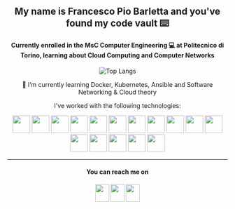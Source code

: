 <link rel="stylesheet" href="https://cdn.jsdelivr.net/gh/devicons/devicon@latest/devicon.min.css">
<div align="center">
 
  <h2> My name is <b>Francesco Pio Barletta</b> and you've found my code vault ⌨️ </h2>

  <h4>Currently enrolled in the MsC Computer Engineering 💻 at Politecnico di Torino, learning about Cloud Computing and Computer Networks</h4>
  
  ![Top Langs](https://github-readme-stats.vercel.app/api/top-langs?username=ilBarlo&show_icons=true&theme=algolia&layout=compact&title_color=#FFF&hide_border=true)
  
  🌱 I’m currently learning Docker, Kubernetes, Ansible and Software Networking & Cloud theory
  
   I've worked with the following technologies:
  <div>
  <img src="https://cdn.jsdelivr.net/gh/devicons/devicon/icons/react/react-original.svg" height="40" />
  <img src="https://cdn.jsdelivr.net/gh/devicons/devicon/icons/javascript/javascript-original.svg" height="40"/>
  <img src="https://cdn.jsdelivr.net/gh/devicons/devicon/icons/html5/html5-original.svg" height="40"/>
  <img src="https://cdn.jsdelivr.net/gh/devicons/devicon/icons/bootstrap/bootstrap-original.svg" height="40"/>
  <img src="https://cdn.jsdelivr.net/gh/devicons/devicon/icons/java/java-original.svg" height="40"/>
  <img src="https://cdn.jsdelivr.net/gh/devicons/devicon/icons/cplusplus/cplusplus-original.svg"height="40" />
    <img src="https://cdn.jsdelivr.net/gh/devicons/devicon/icons/c/c-original.svg"height="40" />
    <img src="https://cdn.jsdelivr.net/gh/devicons/devicon/icons/rust/rust-plain.svg"height="40" />  
   <img src="https://cdn.jsdelivr.net/gh/devicons/devicon/icons/go/go-original.svg"height="40" />  
    <img src="https://cdn.jsdelivr.net/gh/devicons/devicon/icons/docker/docker-plain.svg"height="40" /> 
    <img src="https://cdn.jsdelivr.net/gh/devicons/devicon/icons/ansible/ansible-original.svg"height="40" />  <img src="https://cdn.jsdelivr.net/gh/devicons/devicon/icons/kubernetes/kubernetes-plain.svg"height="40" />  
  <img src="https://cdn.jsdelivr.net/gh/devicons/devicon/icons/python/python-original.svg" height="40"/>
  <img src="https://cdn.jsdelivr.net/gh/devicons/devicon/icons/mongodb/mongodb-original.svg" height="40" />
  <img src="https://cdn.jsdelivr.net/gh/devicons/devicon/icons/oracle/oracle-original.svg" height="40"/>
  <img src="https://cdn.jsdelivr.net/gh/devicons/devicon/icons/sqlite/sqlite-original.svg"height="40" />
  </div>   
 <hr/>
 <div>
  <h4>You can reach me on<h4/>
  <a href='https://www.instagram.com/il_barlo/'><img height="40" width="32" src="https://cdn.simpleicons.org/instagram" /></a>
  <a href='https://www.linkedin.com/in/ilbarlo/'><img height="40" width="32" src="https://cdn.simpleicons.org/linkedin" /></a>
  <a href='https://www.facebook.com/francesco.barletta.7359'><img height="40" width="32" src="https://cdn.simpleicons.org/facebook" /></a>
 </div>


<!---
ilBarlo/ilBarlo is a ✨ special ✨ repository because its `README.md` (this file) appears on your GitHub profile.
You can click the Preview link to take a look at your changes.
--->
